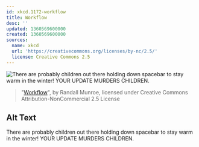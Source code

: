 ```yaml
---
id: xkcd.1172-workflow
title: Workflow
desc: ''
updated: 1360569600000
created: 1360569600000
sources:
  name: xkcd
  url: 'https://creativecommons.org/licenses/by-nc/2.5/'
  license: Creative Commons 2.5
---
```

![There are probably children out there holding down spacebar to stay warm in the winter! YOUR UPDATE MURDERS CHILDREN.](https://imgs.xkcd.com/comics/workflow.png)
> "[Workflow](https://xkcd.com/1172/)", by Randall Munroe, licensed under Creative Commons Attribution-NonCommercial 2.5 License

## Alt Text
There are probably children out there holding down spacebar to stay warm in the winter! YOUR UPDATE MURDERS CHILDREN.
